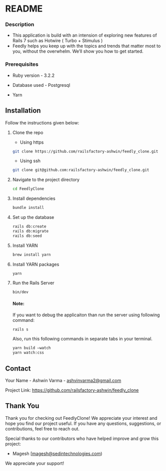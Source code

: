 # README

### Description
  - This application is build with an intension of exploring new features of Rails 7 such as Hotwire ( Turbo + Stimulus )
  - Feedly helps you keep up with the topics and trends that matter most to you, without the overwhelm. We’ll show you how to get started.

### Prerequisites

* Ruby version - 3.2.2

* Database used - Postgresql

* Yarn
  
## Installation
  Follow the instructions given below:

1. Clone the repo
   * Using https
    ```sh
    git clone https://github.com/railsfactory-ashwin/feedly_clone.git
    ```
    * Using ssh
    ```sh
    git clone git@github.com:railsfactory-ashwin/feedly_clone.git
    ```
    
2. Navigate to the project directory
   ```sh
   cd FeedlyClone
   ```

3. Install dependencies
   ```sh
   bundle install
   ```

4. Set up the database
   ```sh
   rails db:create
   rails db:migrate
   rails db:seed
   ```

5. Install YARN
   ```sh
   brew install yarn
   ```

6. Install YARN packages
   ```sh
   yarn
   ```

7. Run the Rails Server
   ```sh
   bin/dev
   ```
   #### Note:
   If you want to debug the applicaiton than run the server using following command:
   ```sh
   rails s
   ```

   Also, run this following commands in separate tabs in your terminal.
   ```sh
   yarn build —watch
   yarn watch:css
   ```

<!-- CONTACT -->
## Contact

Your Name - Ashwin Varma - ashvinvarma2@gmail.com

Project Link: https://github.com/railsfactory-ashwin/feedly_clone

## Thank You

Thank you for checking out FeedlyClone! We appreciate your interest and hope you find our project useful. If you have any questions, suggestions, or contributions, feel free to reach out.

Special thanks to our contributors who have helped improve and grow this project:

- Magesh [magesh@sedintechnologies.com)

We appreciate your support!

